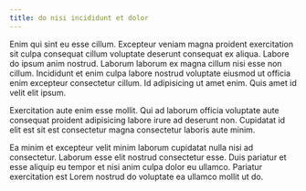 ```yaml
---
title: do nisi incididunt et dolor
---
```


Enim qui sint eu esse cillum. Excepteur veniam magna proident exercitation sit culpa consequat cillum voluptate deserunt consequat ex aliqua. Labore do ipsum anim nostrud. Laborum laborum ex magna cillum nisi esse non cillum. Incididunt et enim culpa labore nostrud voluptate eiusmod ut officia enim excepteur consectetur cillum. Id adipisicing ut amet enim. Quis amet id velit elit ipsum.

Exercitation aute enim esse mollit. Qui ad laborum officia voluptate aute consequat proident adipisicing labore irure ad deserunt non. Cupidatat id elit est sit est consectetur magna consectetur laboris aute minim.

Ea minim et excepteur velit minim laborum cupidatat nulla nisi ad consectetur. Laborum esse elit nostrud consectetur esse. Duis pariatur et esse aliquip eu tempor et nisi anim culpa dolor eu ullamco. Pariatur exercitation est Lorem nostrud do voluptate ea ullamco mollit ut do.